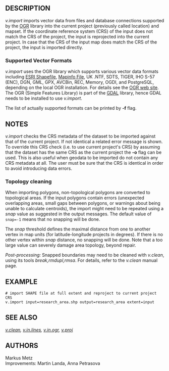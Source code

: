 ## DESCRIPTION

*v.import* imports vector data from files and database connections
supported by the [OGR](https://gdal.org/) library into the current
project (previously called location) and mapset. If the coordinate
reference system (CRS) of the input does not match the CRS of the
project, the input is reprojected into the current project. In case that
the CRS of the input map does match the CRS of the project, the input is
imported directly.

### Supported Vector Formats

*v.import* uses the OGR library which supports various vector data
formats including [ESRI
Shapefile](https://gdal.org/en/stable/drivers/vector/shapefile.html),
[Mapinfo File](https://gdal.org/en/stable/drivers/vector/mitab.html), UK
.NTF, SDTS, TIGER, IHO S-57 (ENC), DGN, GML, GPX, AVCBin, REC, Memory,
OGDI, and PostgreSQL, depending on the local OGR installation. For
details see the [OGR web
site](https://gdal.org/en/stable/drivers/vector/). The OGR (Simple
Features Library) is part of the [GDAL](https://gdal.org) library, hence
GDAL needs to be installed to use *v.import*.

The list of actually supported formats can be printed by **-f** flag.

## NOTES

*v.import* checks the CRS metadata of the dataset to be imported against
that of the current project. If not identical a related error message is
shown.  
To override this CRS check (i.e. to use current project's CRS) by
assuming that the dataset has the same CRS as the current project the
**-o** flag can be used. This is also useful when geodata to be imported
do not contain any CRS metadata at all. The user must be sure that the
CRS is identical in order to avoid introducing data errors.

### Topology cleaning

When importing polygons, non-topological polygons are converted to
topological areas. If the input polygons contain errors (unexpected
overlapping areas, small gaps between polygons, or warnings about being
unable to calculate centroids), the import might need to be repeated
using a *snap* value as suggested in the output messages. The default
value of `snap=-1` means that no snapping will be done.

The *snap* threshold defines the maximal distance from one to another
vertex in map units (for latitude-longitude projects in degrees). If
there is no other vertex within *snap* distance, no snapping will be
done. Note that a too large value can severely damage area topology,
beyond repair.

*Post-processing:* Snapped boundaries may need to be cleaned with
*v.clean*, using its tools *break,rmdupl,rmsa*. For details, refer to
the *v.clean* manual page.

## EXAMPLE

```shell
# import SHAPE file at full extent and reproject to current project CRS
v.import input=research_area.shp output=research_area extent=input
```

## SEE ALSO

*[v.clean](v.clean.md), [v.in.lines](v.in.lines.md),
[v.in.ogr](v.in.ogr.md), [v.proj](v.proj.md)*

## AUTHORS

Markus Metz  
Improvements: Martin Landa, Anna Petrasova
